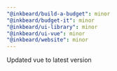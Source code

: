 ```yaml
---
"@inkbeard/build-a-budget": minor
"@inkbeard/budget-it": minor
"@inkbeard/ui-library": minor
"@inkbeard/ui-vue": minor
"@inkbeard/website": minor
---
```


Updated vue to latest version
